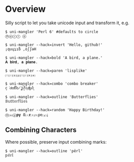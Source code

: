 # Overview

Silly script to let you take unicode input and transform it, e.g.

    $ uni-mangler 'Perl 6' #defaults to circle
    Ⓟⓔⓡⓛ ⑥

    $ uni-mangler --hack=invert 'Hello, github!'
    ¡quɥʇıƃ ,oʃʃǝH

    $ uni-mangler --hack=bold 'A bird, a plane.'
    𝐀 𝐛𝐢𝐫𝐝, 𝐚 𝐩𝐥𝐚𝐧𝐞.
   
    $ uni-mangler --hack=paren 'lisplike'
    ⒧⒤⒮⒫⒧⒤⒦⒠

    $ uni-mangler --hack=combo 'combo breaker'
    c̩͘o̍ͧmͮ͠b̄͋o̸̫ ̣͚b͠ͅř̗ẻ͔aͪ͢k̥̀e̒͋r͎̦

    $ uni-mangler --hack=outline 'Butterflies'
    𝔹𝕦𝕥𝕥𝕖𝕣𝕗𝕝𝕚𝕖𝕤

    $ uni-mangler --hack=random 'Happy Birthday!'
    Ⓗ⒜ⓟ𝐩𝐲 𐐒⒤𝐫⒯⒣pɐ⒴¡

## Combining Characters

Where possible, preserve input combining marks:

    $ uni-mangler --hack=outline 'përl'
    𝕡𝕖̈𝕣𝕝
